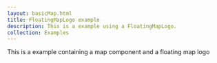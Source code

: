 ```yaml
---
layout: basicMap.html
title: FloatingMapLogo example
description: This is a example using a FloatingMapLogo.
collection: Examples
---
```


This is a example containing a map component and a floating map logo

